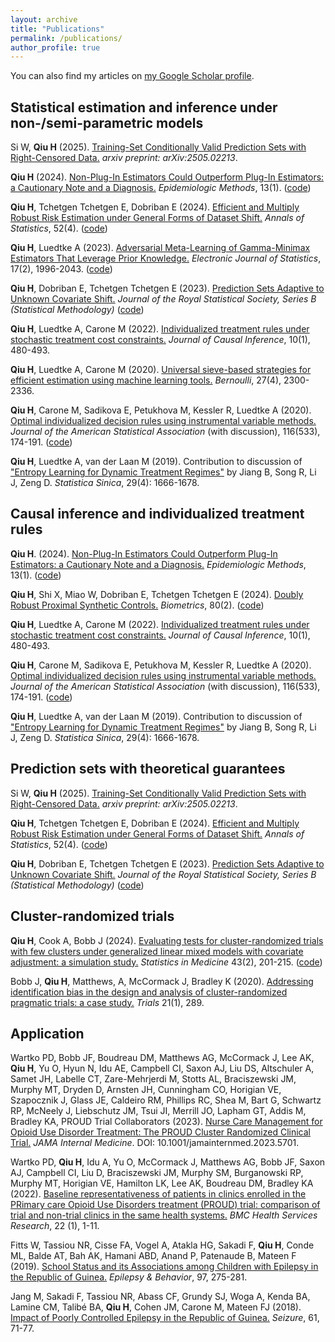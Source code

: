 ```yaml
---
layout: archive
title: "Publications"
permalink: /publications/
author_profile: true
---
```


<!-- {% if author.googlescholar %}-->
You can also find my articles on [my Google Scholar profile](https://scholar.google.com/citations?user=RD5lNEUAAAAJ&hl=en).
<!--{% endif %}-->

<!--{% include base_path %}-->

<!--{% for post in site.publications reversed %}-->
<!--  {% include archive-single.html %}-->
<!--{% endfor %}-->

## Statistical estimation and inference under non-/semi-parametric models

Si W, **Qiu H** (2025). [Training-Set Conditionally Valid Prediction Sets with Right-Censored Data.](https://arxiv.org/abs/2505.02213) *arxiv preprint: arXiv:2505.02213*.

**Qiu H** (2024). [Non-Plug-In Estimators Could Outperform Plug-In Estimators: a Cautionary Note and a Diagnosis.](https://doi.org/10.1515/EM-2024-0008) *Epidemiologic Methods*, 13(1). ([code](https://github.com/QIU-Hongxiang-David/plug_in_sim))

**Qiu H**, Tchetgen Tchetgen E, Dobriban E (2024). [Efficient and Multiply Robust Risk Estimation under General Forms of Dataset Shift.](https://projecteuclid.org/journals/annals-of-statistics/volume-52/issue-4/Efficient-and-multiply-robust-risk-estimation-under-general-forms-of/10.1214/24-AOS2422.full) *Annals of Statistics*, 52(4). ([code](https://github.com/QIU-Hongxiang-David/RiskEstDShift))

**Qiu H**, Luedtke A (2023). [Adversarial Meta-Learning of Gamma-Minimax Estimators That Leverage Prior Knowledge.](https://projecteuclid.org/journals/electronic-journal-of-statistics/volume-17/issue-2/Adversarial-meta-learning-of-Gamma-minimax-estimators-that-leverage-prior/10.1214/23-EJS2151.full) *Electronic Journal of Statistics*, 17(2), 1996-2043. ([code](https://github.com/QIU-Hongxiang-David/Gamma-minimax-learninng))

**Qiu H**, Dobriban E, Tchetgen Tchetgen E (2023). [Prediction Sets Adaptive to Unknown Covariate Shift.](https://academic.oup.com/jrsssb/article/85/5/1680/7225361) *Journal of the Royal Statistical Society, Series B (Statistical Methodology)* ([code](https://github.com/QIU-Hongxiang-David/APACpredset))

**Qiu H**, Luedtke A, Carone M (2022). [Individualized treatment rules under stochastic treatment cost constraints.](https://www.degruyter.com/document/doi/10.1515/jci-2022-0005/html) *Journal of Causal Inference*, 10(1), 480-493.

**Qiu H**, Luedtke A, Carone M (2020). [Universal sieve-based strategies for efficient estimation using machine learning tools.](https://urldefense.com/v3/__http://dx.doi.org/10.3150/20-BEJ1309__;!!IBzWLUs!FJ__Wf7ZlbUGbxDfr0ZNwJxC0p4cAFD-CVexxJi8NM4a5cVKpzOjQWXZPFamqS4$) *Bernoulli*, 27(4), 2300-2336.

**Qiu H**, Carone M, Sadikova E, Petukhova M, Kessler R, Luedtke A (2020). [Optimal individualized decision rules using instrumental variable methods.](https://www.tandfonline.com/doi/abs/10.1080/01621459.2020.1745814) *Journal of the American Statistical Association* (with discussion), 116(533), 174-191. ([code](https://www.tandfonline.com/doi/suppl/10.1080/01621459.2020.1745814?scroll=top))

**Qiu H**, Luedtke A, van der Laan M (2019). Contribution to discussion of ["Entropy Learning for Dynamic Treatment Regimes"](http://www3.stat.sinica.edu.tw/statistica/oldpdf/A29N41-9.pdf?vol=29&num=4&art=10) by Jiang B, Song R, Li J, Zeng D. *Statistica Sinica*, 29(4): 1666-1678.






## Causal inference and individualized treatment rules

**Qiu H**. (2024). [Non-Plug-In Estimators Could Outperform Plug-In Estimators: a Cautionary Note and a Diagnosis.](https://doi.org/10.1515/EM-2024-0008) *Epidemiologic Methods*, 13(1). ([code](https://github.com/QIU-Hongxiang-David/plug_in_sim))

**Qiu H**, Shi X, Miao W, Dobriban E, Tchetgen Tchetgen E (2024). [Doubly Robust Proximal Synthetic Controls.](https://academic.oup.com/biometrics/article/80/2/ujae055/7685803) *Biometrics*, 80(2). ([code](https://github.com/QIU-Hongxiang-David/DR_Proximal_SC))

**Qiu H**, Luedtke A, Carone M (2022). [Individualized treatment rules under stochastic treatment cost constraints.](https://www.degruyter.com/document/doi/10.1515/jci-2022-0005/html) *Journal of Causal Inference*, 10(1), 480-493.

**Qiu H**, Carone M, Sadikova E, Petukhova M, Kessler R, Luedtke A (2020). [Optimal individualized decision rules using instrumental variable methods.](https://www.tandfonline.com/doi/abs/10.1080/01621459.2020.1745814) *Journal of the American Statistical Association* (with discussion), 116(533), 174-191. ([code](https://www.tandfonline.com/doi/suppl/10.1080/01621459.2020.1745814?scroll=top))

**Qiu H**, Luedtke A, van der Laan M (2019). Contribution to discussion of ["Entropy Learning for Dynamic Treatment Regimes"](http://www3.stat.sinica.edu.tw/statistica/oldpdf/A29N41-9.pdf?vol=29&num=4&art=10) by Jiang B, Song R, Li J, Zeng D. *Statistica Sinica*, 29(4): 1666-1678.






## Prediction sets with theoretical guarantees

Si W, **Qiu H** (2025). [Training-Set Conditionally Valid Prediction Sets with Right-Censored Data.](https://arxiv.org/abs/2505.02213) *arxiv preprint: arXiv:2505.02213*.

**Qiu H**, Tchetgen Tchetgen E, Dobriban E (2024). [Efficient and Multiply Robust Risk Estimation under General Forms of Dataset Shift.](https://projecteuclid.org/journals/annals-of-statistics/volume-52/issue-4/Efficient-and-multiply-robust-risk-estimation-under-general-forms-of/10.1214/24-AOS2422.full) *Annals of Statistics*, 52(4). ([code](https://github.com/QIU-Hongxiang-David/RiskEstDShift))

**Qiu H**, Dobriban E, Tchetgen Tchetgen E (2023). [Prediction Sets Adaptive to Unknown Covariate Shift.](https://academic.oup.com/jrsssb/article/85/5/1680/7225361) *Journal of the Royal Statistical Society, Series B (Statistical Methodology)* ([code](https://github.com/QIU-Hongxiang-David/APACpredset))







## Cluster-randomized trials

**Qiu H**, Cook A, Bobb J (2024). [Evaluating tests for cluster-randomized trials with few clusters under generalized linear mixed models with covariate adjustment: a simulation study.](https://onlinelibrary.wiley.com/doi/10.1002/sim.9950) *Statistics in Medicine* 43(2), 201-215. ([code](https://github.com/QIU-Hongxiang-David/small-sample-adjusted-GLMM-CRT))

Bobb J, **Qiu H**, Matthews, A, McCormack J, Bradley K (2020). [Addressing identification bias in the design and analysis of cluster-randomized pragmatic trials: a case study.](https://trialsjournal.biomedcentral.com/articles/10.1186/s13063-020-4148-z) *Trials* 21(1), 289.







## Application

Wartko PD, Bobb JF, Boudreau DM, Matthews AG, McCormack J, Lee AK, **Qiu H**, Yu O, Hyun N, Idu AE, Campbell CI, Saxon AJ, Liu DS, Altschuler A, Samet JH, Labelle CT, Zare-Mehrjerdi M, Stotts AL, Braciszewski JM, Murphy MT, Dryden D, Arnsten JH, Cunningham CO, Horigian VE, Szapocznik J, Glass JE, Caldeiro RM, Phillips RC, Shea M, Bart G, Schwartz RP, McNeely J, Liebschutz JM, Tsui JI, Merrill JO, Lapham GT, Addis M, Bradley KA, PROUD Trial Collaborators (2023). [Nurse Care Management for Opioid Use Disorder Treatment: The PROUD Cluster Randomized Clinical Trial.](https://jamanetwork.com/journals/jamainternalmedicine/fullarticle/2811096?guestAccessKey=ec93431d-8bfa-4c2b-a99e-18ae0e1ee2f8&utm_source=jps&utm_medium=email&utm_campaign=author_alert-jamanetwork&utm_content=author-author_engagement&utm_term=1m) *JAMA Internal Medicine*. DOI: 10.1001/jamainternmed.2023.5701.

Wartko PD, **Qiu H**, Idu A, Yu O, McCormack J, Matthews AG, Bobb JF, Saxon AJ, Campbell CI, Liu D, Braciszewski JM, Murphy SM, Burganowski RP, Murphy MT, Horigian VE, Hamilton LK, Lee AK, Boudreau DM, Bradley KA (2022). [Baseline representativeness of patients in clinics enrolled in the PRimary care Opioid Use Disorders treatment (PROUD) trial: comparison of trial and non-trial clinics in the same health systems.](https://bmchealthservres.biomedcentral.com/articles/10.1186/s12913-022-08915-1) *BMC Health Services Research*, 22 (1), 1-11.

Fitts W, Tassiou NR, Cisse FA, Vogel A, Atakla HG, Sakadi F, **Qiu H**, Conde ML, Balde AT, Bah AK, Hamani ABD, Anand P, Patenaude B, Mateen F (2019). [School Status and its Associations among Children with Epilepsy in the Republic of Guinea.](https://pubmed.ncbi.nlm.nih.gov/31260925/) *Epilepsy & Behavior*, 97, 275-281.

Jang M, Sakadi F, Tassiou NR, Abass CF, Grundy SJ, Woga A, Kenda BA, Lamine CM, Talibé BA, **Qiu H**, Cohen JM, Carone M, Mateen FJ (2018). [Impact of Poorly Controlled Epilepsy in the Republic of Guinea.](https://pubmed.ncbi.nlm.nih.gov/30114675/) *Seizure*, 61, 71-77.

